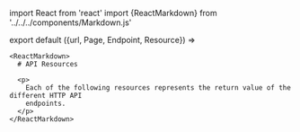 import React from 'react'
import {ReactMarkdown} from '../../../components/Markdown.js'

export default ({url, Page, Endpoint, Resource}) =>
  <Page url={url} name="Resources Definitions">

    <ReactMarkdown>
      # API Resources

      <p>
        Each of the following resources represents the return value of the different HTTP API
        endpoints.
      </p>
    </ReactMarkdown>

  </Page>






